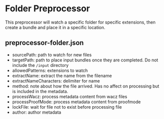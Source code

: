 # Folder Preprocessor

This preprocessor will watch a specific folder for specific extensions, then create a bundle and place it in a specific location.

## preprocessor-folder.json

- sourcePath: path to watch for new files
- targetPath: path to place input bundles once they are completed. Do not include the `/input` directory
- allowedPatterns: extensions to watch
- extractName: extract the name from the filename
- extractNameCharacters: delimiter for name
- method: note about how the file arrived. Has no affect on processing but is included in the metadata.
- processWacz: process metadata content from wacz files
- processProofMode: process metadata content from proofmode
- lockFile: wait for file not to exist before processing file
- author: author metadata


